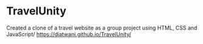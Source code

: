 # TravelUnity
Created a clone of a travel website as a group project using HTML, CSS and JavaScript/
https://djatwani.github.io/TravelUnity/

